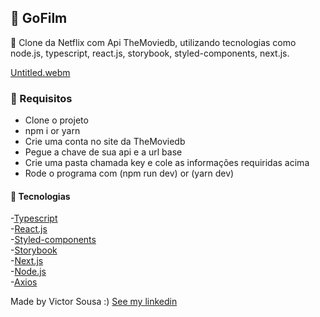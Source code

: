 
## 🚀 GoFilm

 🎨 Clone da Netflix com Api TheMoviedb, utilizando tecnologias como  node.js, typescript, react.js, storybook, styled-components, next.js.


[Untitled.webm](https://user-images.githubusercontent.com/92759987/185722611-59fc9b09-2178-4461-a7bc-89b84afb9dd4.webm)



### 🚀 Requisitos

- Clone o projeto
- npm i or yarn
- Crie uma conta no site da TheMoviedb
- Pegue a chave de sua api e a url base
- Crie uma pasta chamada key e cole as informações requiridas acima
- Rode o programa com (npm run dev) or (yarn dev)


#### 🚀 Tecnologias

-[Typescript](https://www.typescriptlang.org/)</br>
-[React.js](https://pt-br.reactjs.org/)</br>
-[Styled-components](https://styled-components.com/)</br>
-[Storybook](https://storybook.js.org/)</br>
-[Next.js](https://nextjs.org/)</br>
-[Node.js](https://nodejs.org/en/)</br>
-[Axios](https://axios-http.com/)


Made by Victor Sousa :) [See my linkedin](https://www.linkedin.com/in/victorhdss/)
